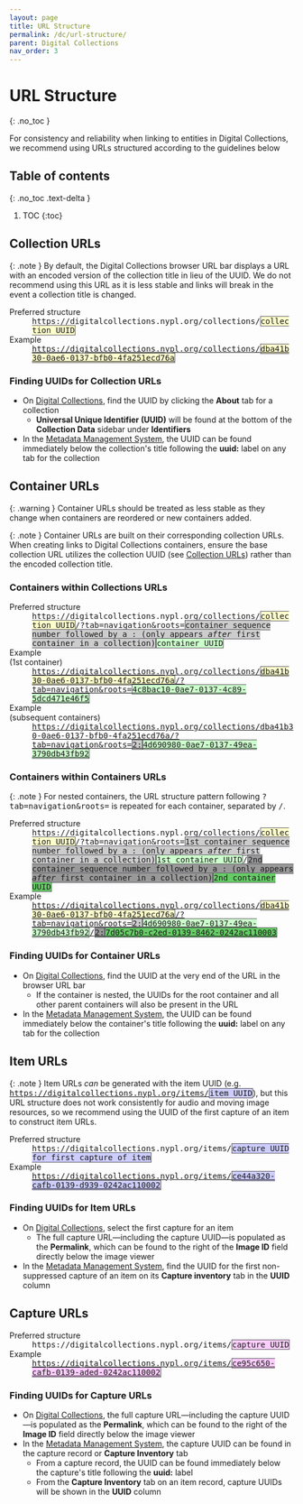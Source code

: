 ```yaml
---
layout: page
title: URL Structure
permalink: /dc/url-structure/
parent: Digital Collections
nav_order: 3
---
```


# URL Structure
{: .no_toc }

For consistency and reliability when linking to entities in Digital Collections, we recommend using URLs structured according to the guidelines below

## Table of contents
{: .no_toc .text-delta }

1. TOC
{:toc}

## Collection URLs

{: .note }
By default, the Digital Collections browser URL bar displays a URL with an encoded version of the collection title in lieu of the UUID. We do not recommend using this URL as it is less stable and links will break in the event a collection title is changed.

<dl>

<dt>Preferred structure</dt>
<dd><tt>https://digitalcollections.nypl.org/collections/<span style="background: #ffffcc; border: 1px solid #5c5962;">collection UUID</span></tt></dd>

<dt>Example</dt>
<dd><tt><a href="https://digitalcollections.nypl.org/collections/dba41b30-0ae6-0137-bfb0-4fa251ecd76a">https://digitalcollections.nypl.org/collections/<span style="background: #ffffcc; border: 1px solid #5c5962;">dba41b30-0ae6-0137-bfb0-4fa251ecd76a</span></a></tt></dd>

</dl>

### Finding UUIDs for Collection URLs

- On <a href="https://digitalcollections.nypl.org">Digital Collections</a>, find the UUID by clicking the **About** tab for a collection
    - **Universal Unique Identifier (UUID)** will be found at the bottom of the **Collection Data** sidebar under **Identifiers**
- In the <a href="https://metadata.nypl.org">Metadata Management System</a>, the UUID can be found immediately below the collection's title following the **uuid:** label on any tab for the collection

## Container URLs

{: .warning }
Container URLs should be treated as less stable as they change when containers are reordered or new containers added.

{: .note }
Container URLs are built on their corresponding collection URLs. When creating links to Digital Collections containers, ensure the base collection URL utilizes the collection UUID (see <a href="#collection-urls">Collection URLs</a>) rather than the encoded collection title.

### Containers within Collections URLs

<dl>

<dt>Preferred structure</dt>
<dd><tt>https://digitalcollections.nypl.org/collections/<span style="background: #ffffcc; border: 1px solid #5c5962;">collection UUID</span>/?tab=navigation&roots=<span style="background: #cccccc; border: 1px solid #5c5962;">container sequence number followed by a : (only appears <em>after</em> first container in a collection)</span><span style="background: #ccffcc; border: 1px solid #5c5962;">container UUID</span></tt></dd>

<dt>Example<br>(1st container)</dt>
<dd><tt><a href="https://digitalcollections.nypl.org/collections/dba41b30-0ae6-0137-bfb0-4fa251ecd76a/?tab=navigation&roots=4c8bac10-0ae7-0137-4c89-5dcd471e46f5">https://digitalcollections.nypl.org/collections/<span style="background: #ffffcc; border: 1px solid #5c5962;">dba41b30-0ae6-0137-bfb0-4fa251ecd76a</span>/?tab=navigation&roots=<span style="background: #ccffcc; border: 1px solid #5c5962;">4c8bac10-0ae7-0137-4c89-5dcd471e46f5</span></a></tt></dd>

<dt>Example<br>(subsequent containers)</dt>
<dd><tt><a href="https://digitalcollections.nypl.org/collections/dba41b30-0ae6-0137-bfb0-4fa251ecd76a/?tab=navigation&roots=2:4d690980-0ae7-0137-49ea-3790db43fb92">https://digitalcollections.nypl.org/collections/dba41b30-0ae6-0137-bfb0-4fa251ecd76a/?tab=navigation&roots=<span style="background: #cccccc; border: 1px solid #5c5962;">2:</span><span style="background: #ccffcc; border: 1px solid #5c5962;">4d690980-0ae7-0137-49ea-3790db43fb92</span></a></tt></dd>

</dl>

### Containers within Containers URLs

{: .note }
For nested containers, the URL structure pattern following <tt>?tab=navigation&roots=</tt> is repeated for each container, separated by <tt>/</tt>.

<dl>

<dt>Preferred structure</dt>
<dd><tt>https://digitalcollections.nypl.org/collections/<span style="background: #ffffcc; border: 1px solid #5c5962;">collection UUID</span>/?tab=navigation&roots=<span style="background: #cccccc; border: 1px solid #5c5962;">1st container sequence number followed by a : (only appears <em>after</em> first container in a collection)</span><span style="background: #ccffcc; border: 1px solid #5c5962;">1st container UUID</span>/<span style="background: #999999; border: 1px solid #5c5962;">2nd container sequence number followed by a : (only appears <em>after</em> first container in a collection)</span><span style="background: #66cc66; border: 1px solid #5c5962;">2nd container UUID</span></tt></dd>

<dt>Example</dt>
<dd><a href="https://digitalcollections.nypl.org/collections/dba41b30-0ae6-0137-bfb0-4fa251ecd76a/?tab=navigation&roots=2:4d690980-0ae7-0137-49ea-3790db43fb92/2:7d05c7b0-c2ed-0139-8462-0242ac110003"><tt>https://digitalcollections.nypl.org/collections/<span style="background: #ffffcc; border: 1px solid #5c5962;">dba41b30-0ae6-0137-bfb0-4fa251ecd76a</span>/?tab=navigation&roots=<span style="background: #cccccc; border: 1px solid #5c5962;">2:</span><span style="background: #ccffcc; border: 1px solid #5c5962;">4d690980-0ae7-0137-49ea-3790db43fb92</span>/<span style="background: #999999; border: 1px solid #5c5962;">2:</span><span style="background: #66cc66; border: 1px solid #5c5962;">7d05c7b0-c2ed-0139-8462-0242ac110003</span></tt></a></dd>

</dl>

### Finding UUIDs for Container URLs

- On <a href="https://digitalcollections.nypl.org">Digital Collections</a>, find the UUID at the very end of the URL in the browser URL bar
    - If the container is nested, the UUIDs for the root container and all other parent containers will also be present in the URL
- In the <a href="https://metadata.nypl.org">Metadata Management System</a>, the UUID can be found immediately below the container's title following the **uuid:** label on any tab for the collection

## Item URLs

{: .note }
Item URLs *can* be generated with the item UUID (e.g. <tt>https://digitalcollections.nypl.org/items/<span style="background: #ccccff; border: 1px solid #5c5962;">item UUID</span></tt>), but this URL structure does not work consistently for audio and moving image resources, so we recommend using the UUID of the first capture of an item to construct item URLs.

<dl>

<dt>Preferred structure</dt>
<dd><tt>https://digitalcollections.nypl.org/items/<span style="background: #ccccff; border: 1px solid #5c5962;">capture UUID for first capture of item</span></tt></dd>

<dt>Example</dt>
<dd><tt><a href="https://digitalcollections.nypl.org/items/ce44a320-cafb-0139-d939-0242ac110002">https://digitalcollections.nypl.org/items/<span style="background: #ccccff; border: 1px solid #5c5962;">ce44a320-cafb-0139-d939-0242ac110002</span></a></tt></dd>

</dl>

### Finding UUIDs for Item URLs

- On <a href="https://digitalcollections.nypl.org">Digital Collections</a>, select the first capture for an item
    - The full capture URL—including the capture UUID—is populated as the **Permalink**, which can be found to the right of the **Image ID** field directly below the image viewer
- In the <a href="https://metadata.nypl.org">Metadata Management System</a>, find the UUID for the first non-suppressed capture of an item on its **Capture inventory** tab in the **UUID** column

## Capture URLs

<dl>

<dt>Preferred structure</dt>
<dd><tt>https://digitalcollections.nypl.org/items/<span style="background: #ffccff; border: 1px solid #5c5962;">capture UUID</span></tt></dd>

<dt>Example</dt>
<dd><tt><a href="https://digitalcollections.nypl.org/items/ce95c650-cafb-0139-aded-0242ac110002">https://digitalcollections.nypl.org/items/<span style="background: #ffccff; border: 1px solid #5c5962;">ce95c650-cafb-0139-aded-0242ac110002</span></a></tt></dd>

</dl>

### Finding UUIDs for Capture URLs

- On <a href="https://digitalcollections.nypl.org">Digital Collections</a>, the full capture URL—including the capture UUID—is populated as the **Permalink**, which can be found to the right of the **Image ID** field directly below the image viewer
- In the <a href="https://metadata.nypl.org">Metadata Management System</a>, the capture UUID can be found in the capture record or **Capture Inventory** tab
    - From a capture record, the UUID can be found immediately below the capture's title following the **uuid:** label
    - From the **Capture Inventory** tab on an item record, capture UUIDs will be shown in the **UUID** column